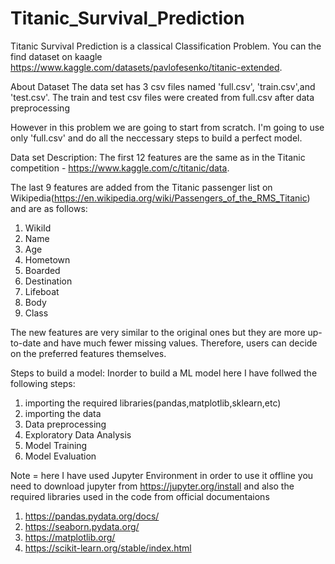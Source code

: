 # Titanic_Survival_Prediction
Titanic Survival Prediction is a classical Classification Problem. You can the find dataset on kaagle https://www.kaggle.com/datasets/pavlofesenko/titanic-extended.

About Dataset
The data set has 3 csv files named 'full.csv', 'train.csv',and 'test.csv'. The train and test csv files were created from full.csv after data preprocessing

However in this problem we are going to start from scratch. I'm going to use only 'full.csv' and do all the neccessary steps to build a perfect model.

Data set Description:
The first 12 features are the same as in the Titanic competition - https://www.kaggle.com/c/titanic/data.

The last 9 features are added from the Titanic passenger list on Wikipedia(https://en.wikipedia.org/wiki/Passengers_of_the_RMS_Titanic) and are as follows:

1. WikiId
2. Name
3. Age
4. Hometown
5. Boarded
6. Destination
7. Lifeboat
8. Body
9. Class

The new features are very similar to the original ones but they are more up-to-date and have much fewer missing values. Therefore, users can decide on the preferred features themselves.

Steps to build a model:
Inorder to build a ML model here I have follwed the following steps:
1. importing the required libraries(pandas,matplotlib,sklearn,etc)
2. importing the data
3. Data preprocessing
4. Exploratory Data Analysis
5. Model Training
6. Model Evaluation

Note = here I have used Jupyter Environment in order to use it offline you need to download jupyter from https://jupyter.org/install
and also the required libraries used in the code from official documentaions
1. https://pandas.pydata.org/docs/
2. https://seaborn.pydata.org/
3. https://matplotlib.org/
4. https://scikit-learn.org/stable/index.html
 
